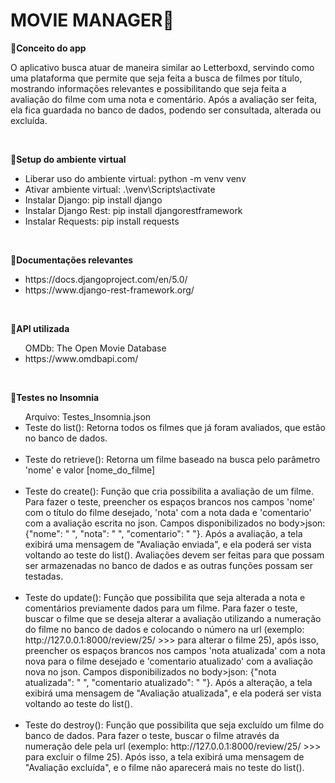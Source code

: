 # MOVIE MANAGER🎥

<b>📝Conceito do app</b>
<p>O aplicativo busca atuar de maneira similar ao Letterboxd, servindo como uma plataforma que permite que seja feita a busca de filmes por título, mostrando informações relevantes e possibilitando que seja feita a avaliação do filme com uma nota e comentário. Após a avaliação ser feita, ela fica guardada no banco de dados, podendo ser consultada, alterada ou excluída.</p>
<br>

 
<b>📝Setup do ambiente virtual</b>
<ul>
    <li>Liberar uso do ambiente virtual: python -m venv venv</li>
    <li>Ativar ambiente virtual: .\venv\Scripts\activate</li>
    <li>Instalar Django: pip install django</li>
    <li>Instalar Django Rest: pip install djangorestframework</li>
    <li>Instalar Requests: pip install requests</li>
</ul>
<br>


<b>📝Documentações relevantes</b>
<ul>
    <li>https://docs.djangoproject.com/en/5.0/</li>
    <li>https://www.django-rest-framework.org/</li>
</ul>
<br>


<b>📝API utilizada</b>
<ul>
    OMDb: The Open Movie Database
    <li>https://www.omdbapi.com/</li>
</ul>
<br>


<b>📝Testes no Insomnia</b>
<ul>
    Arquivo: Testes_Insomnia.json
    <li>Teste do list(): Retorna todos os filmes que já foram avaliados, que estão no banco de dados.</li>
    <br>
    <li>Teste do retrieve(): Retorna um filme baseado na busca pelo parâmetro 'nome' e valor [nome_do_filme]</li>
    <br>
    <li>Teste do create(): Função que cria possibilita a avaliação de um filme. Para fazer o teste, preencher os espaços brancos nos campos 'nome' com o título do filme desejado, 'nota' com a nota dada e 'comentario' com a avaliação escrita no json. Campos disponibilizados no body>json: {"nome": " ", "nota": " ", "comentario": " "}. Após a avaliação, a tela exibirá uma mensagem de "Avaliação enviada", e ela poderá ser vista voltando ao teste do list(). Avaliações devem ser feitas para que possam ser armazenadas no banco de dados e as outras funções possam ser testadas.</li>
    <br>
    <li>Teste do update(): Função que possibilita que seja alterada a nota e comentários previamente dados para um filme. Para fazer o teste, buscar o filme que se deseja alterar a avaliação utilizando a numeração do filme no banco de dados e colocando o número na url (exemplo: http://127.0.0.1:8000/review/25/ >>> para alterar o filme 25), após isso, preencher os espaços brancos nos campos 'nota atualizada' com a nota nova para o filme desejado e 'comentario atualizado' com a avaliação nova no json. Campos disponibilizados no body>json: {"nota atualizada": " ", "comentario atualizado": " "}. Após a alteração, a tela exibirá uma mensagem de "Avaliação atualizada", e ela poderá ser vista voltando ao teste do list().</li>
    <br>
    <li>Teste do destroy(): Função que possibilita que seja excluído um filme do banco de dados. Para fazer o teste, buscar o filme através da numeração dele pela url (exemplo: http://127.0.0.1:8000/review/25/ >>> para excluir o filme 25). Após isso, a tela exibirá uma mensagem de "Avaliação excluída", e o filme não aparecerá mais no teste do list().</li>
    <br>
</ul>
<br>